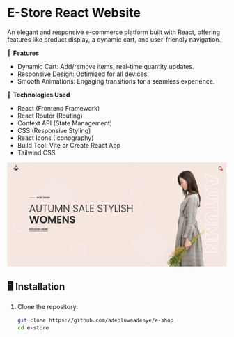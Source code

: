# E-Store React Website
An elegant and responsive e-commerce platform built with React, offering features like product display, a dynamic cart, and user-friendly navigation.

🌟 **Features**
- Dynamic Cart: Add/remove items, real-time quantity updates.
- Responsive Design: Optimized for all devices.
- Smooth Animations: Engaging transitions for a seamless experience.

🚀 **Technologies Used**
- React (Frontend Framework)
- React Router (Routing)
- Context API (State Management)
- CSS (Responsive Styling)
- React Icons (Iconography)
- Build Tool: Vite or Create React App
- Tailwind CSS

![Homepage](src/img/hero.png)

## 🖥️ Installation
1. Clone the repository:
   ```bash
   git clone https://github.com/adeoluwaadeoye/e-shop
   cd e-store
